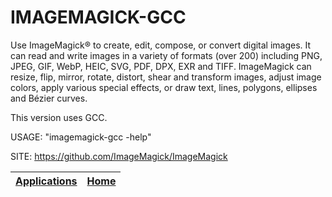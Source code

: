 # IMAGEMAGICK-GCC
 
 Use ImageMagick® to create, edit, compose, or convert 
 digital images. It can read and write images in a variety 
 of formats (over 200) including PNG, JPEG, GIF, WebP, 
 HEIC, SVG, PDF, DPX, EXR and TIFF. ImageMagick can resize, 
 flip, mirror, rotate, distort, shear and transform images, 
 adjust image colors, apply various special effects, or 
 draw text, lines, polygons, ellipses and Bézier curves.

 This version uses GCC.

 USAGE: "imagemagick-gcc -help"
 
 SITE: https://github.com/ImageMagick/ImageMagick

 | [Applications](https://portable-linux-apps.github.io/apps.html) | [Home](https://portable-linux-apps.github.io)
 | --- | --- |
